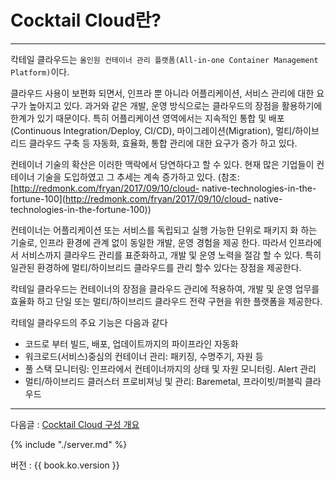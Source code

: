 # Cocktail Cloud란?

---

칵테일 클라우드는 `올인원 컨테이너 관리 플랫폼(All-in-one Container Management Platform)`이다.

클라우드 사용이 보편화 되면서, 인프라 뿐 아니라 어플리케이션, 서비스 관리에 대한 요구가 높아지고 있다. 과거와 같은 개발, 운영 방식으로는 클라우드의 장점을 활용하기에 한계가 있기 때문이다. 특히 어플리케이션 영역에서는 지속적인 통합 및 배포\(Continuous Integration/Deploy, CI/CD\), 마이그레이션\(Migration\), 멀티/하이브리드 클라우드 구축 등 자동화, 효율화, 통합 관리에 대한 요구가 증가 하고 있다.

컨테이너 기술의 확산은 이러한 맥락에서 당연하다고 할 수 있다. 현재 많은 기업들이 컨테이너 기술을 도입하였고 그 추세는 계속 증가하고 있다. \(참조: [http://redmonk.com/fryan/2017/09/10/cloud- native-technologies-in-the-fortune-100](http://redmonk.com/fryan/2017/09/10/cloud- native-technologies-in-the-fortune-100)\)

컨테이너는 어플리케이션 또는 서비스를 독립되고 실행 가능한 단위로 패키지 화 하는 기술로, 인프라 환경에 관계 없이 동일한 개발, 운영 경험을 제공 한다. 따라서 인프라에서 서비스까지 클라우드 관리를 표준화하고, 개발 및 운영 노력을 절감 할 수 있다. 특히 일관된 환경하에 멀티/하이브리드 클라우드를 관리 할수 있다는 장점을 제공한다.

칵테일 클라우드는 컨테이너의 장점을 클라우드 관리에 적용하여, 개발 및 운영 업무를 효율화 하고 단일 또는 멀티/하이브리드 클라우드 전략 구현을 위한 플랫폼을 제공한다.

칵테일 클라우드의 주요 기능은 다음과 같다

* 코드로 부터 빌드, 배포, 업데이트까지의 파이프라인 자동화
* 워크로드\(서비스\)중심의 컨테이너 관리: 패키징, 수명주기, 자원 등
* 풀 스택 모니터링: 인프라에서 컨테이너까지의 상태 및 자원 모니터링. Alert 관리
* 멀티/하이브리드 클러스터 프로비져닝 및 관리: Baremetal, 프라이빗/퍼블릭 클라우드

---

다음글 : [Cocktail Cloud 구성 개요](/cocktail-cloud-ad6c-c131-ac1c-c694.md)


{% include "./server.md" %}

버전 : {{ book.ko.version }}
